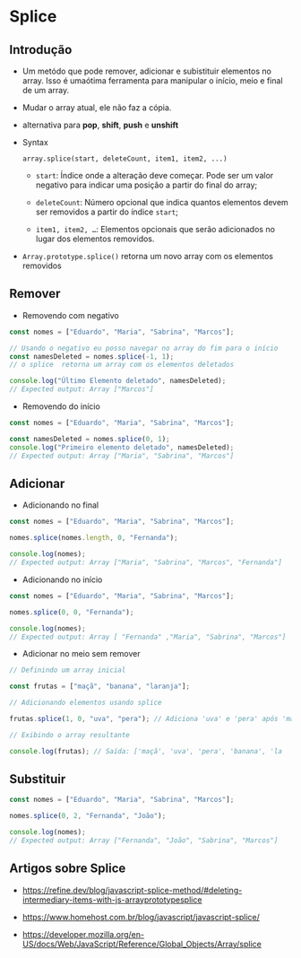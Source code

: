 # Splice

## Introdução

- Um metódo que pode remover, adicionar e subistituir elementos no array. Isso é umaótima ferramenta para manipular o início, meio e final de um array.

- Mudar o array atual, ele não faz a cópia.

- alternativa para **pop**, **shift**, **push** e **unshift**

- Syntax

  ```JS
  array.splice(start, deleteCount, item1, item2, ...)
  ```

  - `start`: Índice onde a alteração deve começar. Pode ser um valor negativo para indicar uma posição a partir do final do array;

  - `deleteCount`: Número opcional que indica quantos elementos devem ser removidos a partir do índice `start`;

  - `item1, item2, …`: Elementos opcionais que serão adicionados no lugar dos elementos removidos.

- `Array.prototype.splice()` retorna um novo array com os elementos removidos

## Remover

- Removendo com negativo

```js
const nomes = ["Eduardo", "Maria", "Sabrina", "Marcos"];

// Usando o negativo eu posso navegar no array do fim para o início
const namesDeleted = nomes.splice(-1, 1);
// o splice  retorna um array com os elementos deletados

console.log("Último Elemento deletado", namesDeleted);
// Expected output: Array ["Marcos"]
```

- Removendo do início

```js
const nomes = ["Eduardo", "Maria", "Sabrina", "Marcos"];

const namesDeleted = nomes.splice(0, 1);
console.log("Primeiro elemento deletado", namesDeleted);
// Expected output: Array ["Maria", "Sabrina", "Marcos"]
```

## Adicionar

- Adicionando no final

```js
const nomes = ["Eduardo", "Maria", "Sabrina", "Marcos"];

nomes.splice(nomes.length, 0, "Fernanda");

console.log(nomes);
// Expected output: Array ["Maria", "Sabrina", "Marcos", "Fernanda"]
```

- Adicionando no início

```js
const nomes = ["Eduardo", "Maria", "Sabrina", "Marcos"];

nomes.splice(0, 0, "Fernanda");

console.log(nomes);
// Expected output: Array [ "Fernanda" ,"Maria", "Sabrina", "Marcos"]
```

- Adicionar no meio sem remover

```js
// Definindo um array inicial

const frutas = ["maçã", "banana", "laranja"];

// Adicionando elementos usando splice

frutas.splice(1, 0, "uva", "pera"); // Adiciona 'uva' e 'pera' após 'maçã'

// Exibindo o array resultante

console.log(frutas); // Saída: ['maçã', 'uva', 'pera', 'banana', 'la
```

## Substituir

```js
const nomes = ["Eduardo", "Maria", "Sabrina", "Marcos"];

nomes.splice(0, 2, "Fernanda", "João");

console.log(nomes);
// Expected output: Array ["Fernanda", "João", "Sabrina", "Marcos"]
```

## Artigos sobre Splice

- https://refine.dev/blog/javascript-splice-method/#deleting-intermediary-items-with-js-arrayprototypesplice

- https://www.homehost.com.br/blog/javascript/javascript-splice/

- https://developer.mozilla.org/en-US/docs/Web/JavaScript/Reference/Global_Objects/Array/splice

